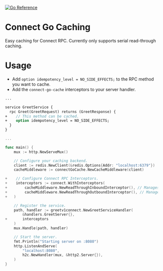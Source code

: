 [![Go Reference](https://pkg.go.dev/badge/github.com/Fraser-Isbester/connect-go-cache.svg)](https://pkg.go.dev/github.com/Fraser-Isbester/connect-go-cache)

# Connect Go Caching
Easy caching for Connect RPC. Currently only supports serial read-through caching.

# Usage

- Add `option idempotency_level = NO_SIDE_EFFECTS;` to the RPC method you want to cache.
- Add the `connect-go-cache` interceptors to your server handler.

```proto
...

service GreetService {
  rpc Greet(GreetRequest) returns (GreetResponse) {
+    // This method can be cached.
+    option idempotency_level = NO_SIDE_EFFECTS;
  }
}
```

```go
...

func main() {
    mux := http.NewServeMux()

    // Configure your caching backend.
    client := redis.NewClient(&redis.Options{Addr: "localhost:6379"})
    cacheMiddleware := connectGoCache.NewCacheMiddleware(client)

+    // Configure Connect RPC Interceptors.
+    interceptors := connect.WithInterceptors(
+        cacheMiddleware.NewReadThroughInboundInterceptor(), // Manages cache interception.
+        cacheMiddleware.NewReadThroughOutboundInterceptor(), // Manages lazily updating the cache on read.
+   )

    // Register the service.
    path, handler := greetv1connect.NewGreetServiceHandler(
        &handlers.GreetServer{},
+       interceptors
    )
    mux.Handle(path, handler)

    // Start the server.
    fmt.Println("Starting server on :8080")
    http.ListenAndServe(
        "localhost:8080",
        h2c.NewHandler(mux, &http2.Server{}),
    )
}
```
